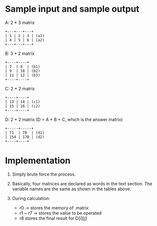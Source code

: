 # Sample input and sample output

A: 2 \* 3 matrix

```
+---+---+---+
| 1 | 2 | 3 | (a1)
| 4 | 5 | 6 | (a2)
+---+---+---+
```

B: 3 \* 2 matrix

```
+----+----+
| 7  | 8  | (b1)
| 9  | 10 | (b2)
| 11 | 12 | (b3)
+----+----+
```

C: 2 \* 2 matrix

```
+----+----+
| 13 | 14 | (c1)
| 15 | 16 | (c2)
+----+----+
```

D: 2 \* 2 matrix (D = A \* B + C, which is the answer matrix)

```
+-----+-----+
| 71  | 78  | (d1)
| 154 | 170 | (d2)
+----+----+
```

# Implementation

1. Simply brute force the process.

2. Basically, four matrices are declared as words in the text section. The variable names are the same as shown in the tables above.

3. During calculation:
    * r0 -> stores the memory of .matrix
    * r1 ~ r7 -> stores the value to be operated
    * r8 stores the final result for D[i][j]
